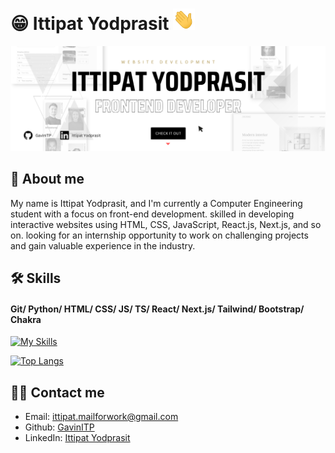 # 😁 Ittipat Yodprasit <img src="https://github.com/GavinITP/GavinITP/blob/main/wave.gif" width="35px">
![About Me](https://github.com/GavinITP/GavinITP/blob/main/CHECK%20IT%20OUT.png?raw=true)

## 🚀 About me
My name is Ittipat Yodprasit, and I'm currently a Computer Engineering student with a focus on front-end development. skilled in developing interactive websites using HTML, CSS, JavaScript, React.js, Next.js, and so on. looking for an internship opportunity to work on challenging projects and gain valuable experience in the industry.

## 🛠 Skills
#### Git/ Python/ HTML/ CSS/ JS/ TS/ React/ Next.js/ Tailwind/ Bootstrap/ Chakra

[![My Skills](https://skillicons.dev/icons?i=git,python,html,css,js,ts,react,next,tailwind,bootstrap)](https://skillicons.dev)

[![Top Langs](https://github-readme-stats.vercel.app/api/top-langs/?username=GavinITP)](https://github.com/anuraghazra/github-readme-stats)

## 🤙🏻 Contact me
- Email: ittipat.mailforwork@gmail.com
- Github: [GavinITP](https://github.com/GavinITP)
- LinkedIn: [Ittipat Yodprasit](https://www.linkedin.com/in/ittipat-yodprasit/)


